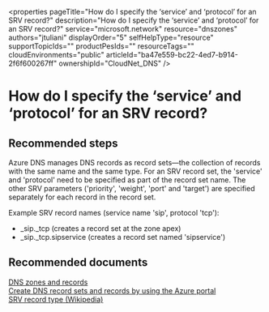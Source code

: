 <properties 
    pageTitle="How do I specify the ‘service’ and ‘protocol’ for an SRV record?"
    description="How do I specify the ‘service’ and ‘protocol’ for an SRV record?"
    service="microsoft.network"
    resource="dnszones"
    authors="jtuliani"
    displayOrder="5"
    selfHelpType="resource"
    supportTopicIds=""
    productPesIds=""
    resourceTags=""​
    cloudEnvironments="public"
	articleId="ba47e559-bc22-4ed7-b914-2f6f600267ff"
	ownershipId="CloudNet_DNS"
/>

# How do I specify the ‘service’ and ‘protocol’ for an SRV record?

## **Recommended steps**

Azure DNS manages DNS records as record sets—the collection of records with the same name and the same type. For an SRV record set, the 'service' and 'protocol' need to be specified as part of the record set name. The other SRV parameters ('priority', 'weight', 'port' and 'target') are specified separately for each record in the record set.

Example SRV record names (service name 'sip', protocol 'tcp'):

- \_sip.\_tcp (creates a record set at the zone apex)
- \_sip.\_tcp.sipservice (creates a record set named 'sipservice')

## **Recommended documents**

[DNS zones and records](https://docs.microsoft.com/azure/dns/dns-zones-records)
<br>
[Create DNS record sets and records by using the Azure portal](https://docs.microsoft.com/azure/dns/dns-getstarted-create-recordset-portal)
<br>
[SRV record type (Wikipedia)](https://en.wikipedia.org/wiki/SRV_record)
